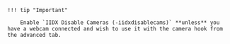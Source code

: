 	!!! tip "Important"

		Enable `IIDX Disable Cameras (-iidxdisablecams)` **unless** you have a webcam connected and wish to use it with the camera hook from the advanced tab.